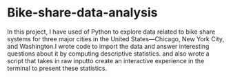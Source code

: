 # Bike-share-data-analysis
In this project, I have used of Python to explore data related to bike share systems for three major cities in the United States—Chicago, New York City, and Washington.I wrote code to import the data and answer interesting questions about it by computing descriptive statistics. and also wrote a script that takes in raw inputto create an interactive experience in the terminal to present these statistics.
